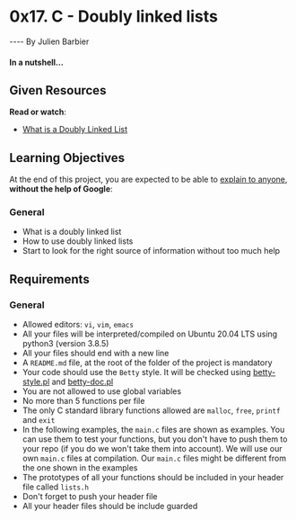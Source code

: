 0x17. C - Doubly linked lists
=============================

---- By Julien Barbier

#### In a nutshell...

Given Resources
---------

**Read or watch**:

-   [What is a Doubly Linked List](https://alx-intranet.hbtn.io/rltoken/C5_IRM981SVn8oA8RP3gag "What is a Doubly Linked List")

Learning Objectives
-------------------

At the end of this project, you are expected to be able to [explain to anyone](https://alx-intranet.hbtn.io/rltoken/0ABh2M07w5kdsh9gRx1XwA "explain to anyone"), **without the help of Google**:

### General

-   What is a doubly linked list
-   How to use doubly linked lists
-   Start to look for the right source of information without too much help

Requirements
------------

### General

-   Allowed editors: `vi`, `vim`, `emacs`
-   All your files will be interpreted/compiled on Ubuntu 20.04 LTS using python3 (version 3.8.5)
-   All your files should end with a new line
-   A `README.md` file, at the root of the folder of the project is mandatory
-   Your code should use the `Betty` style. It will be checked using [betty-style.pl](https://github.com/holbertonschool/Betty/blob/master/betty-style.pl "betty-style.pl") and [betty-doc.pl](https://github.com/holbertonschool/Betty/blob/master/betty-doc.pl "betty-doc.pl")
-   You are not allowed to use global variables
-   No more than 5 functions per file
-   The only C standard library functions allowed are `malloc`, `free`, `printf` and `exit`
-   In the following examples, the `main.c` files are shown as examples. You can use them to test your functions, but you don't have to push them to your repo (if you do we won't take them into account). We will use our own `main.c` files at compilation. Our `main.c` files might be different from the one shown in the examples
-   The prototypes of all your functions should be included in your header file called `lists.h`
-   Don't forget to push your header file
-   All your header files should be include guarded



